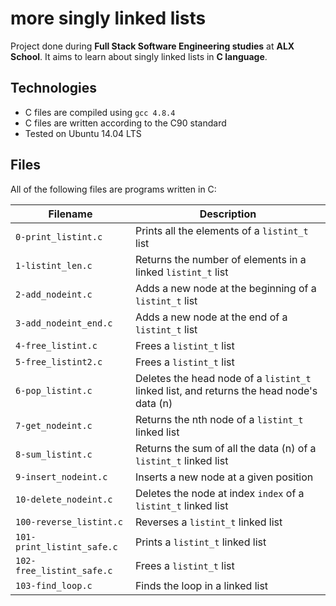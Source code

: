 
# more singly linked lists
Project done during **Full Stack Software Engineering studies** at **ALX School**. It aims to learn about singly linked lists in **C language**.

## Technologies
* C files are compiled using `gcc 4.8.4`
* C files are written according to the C90 standard
* Tested on Ubuntu 14.04 LTS

## Files
All of the following files are programs written in C:

| Filename | Description |
| -------- | ----------- |
| `0-print_listint.c` | Prints all the elements of a `listint_t` list |
| `1-listint_len.c` | Returns the number of elements in a linked `listint_t` list |
| `2-add_nodeint.c` | Adds a new node at the beginning of a `listint_t` list |
| `3-add_nodeint_end.c` | Adds a new node at the end of a `listint_t` list |
| `4-free_listint.c` | Frees a `listint_t` list |
| `5-free_listint2.c` | Frees a `listint_t` list |
| `6-pop_listint.c` | Deletes the head node of a `listint_t` linked list, and returns the head node's data (n) |
| `7-get_nodeint.c` | Returns the nth node of a `listint_t` linked list |
| `8-sum_listint.c` | Returns the sum of all the data (n) of a `listint_t` linked list |
| `9-insert_nodeint.c` | Inserts a new node at a given position |
| `10-delete_nodeint.c` | Deletes the node at index `index` of a `listint_t` linked list |
| `100-reverse_listint.c` | Reverses a `listint_t` linked list |
| `101-print_listint_safe.c` | Prints a `listint_t` linked list |
| `102-free_listint_safe.c` | Frees a `listint_t` list |
| `103-find_loop.c` | Finds the loop in a linked list |
